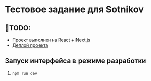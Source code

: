 # Тестовое задание для Sotnikov

## 📝TODO:

- Проект выполнен на React + Next.js
- [Деплой проекта](https://menu-3gnz-5gfcpp024-kravcov7.vercel.app/)

## Запуск интерфейса в режиме разработки

1. `npm run dev`
